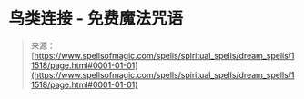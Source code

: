 <!--yml

category: 未分类

date: 2024-06-12 18:48:47

-->

# 鸟类连接 - 免费魔法咒语

> 来源：[https://www.spellsofmagic.com/spells/spiritual_spells/dream_spells/11518/page.html#0001-01-01](https://www.spellsofmagic.com/spells/spiritual_spells/dream_spells/11518/page.html#0001-01-01)
